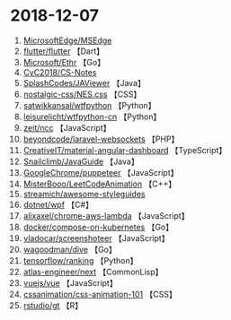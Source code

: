 # 2018-12-07

1. [MicrosoftEdge/MSEdge](https://github.com/MicrosoftEdge/MSEdge) 
2. [flutter/flutter](https://github.com/flutter/flutter) 【Dart】
3. [Microsoft/Ethr](https://github.com/Microsoft/Ethr) 【Go】
4. [CyC2018/CS-Notes](https://github.com/CyC2018/CS-Notes) 
5. [SplashCodes/JAViewer](https://github.com/SplashCodes/JAViewer) 【Java】
6. [nostalgic-css/NES.css](https://github.com/nostalgic-css/NES.css) 【CSS】
7. [satwikkansal/wtfpython](https://github.com/satwikkansal/wtfpython) 【Python】
8. [leisurelicht/wtfpython-cn](https://github.com/leisurelicht/wtfpython-cn) 【Python】
9. [zeit/ncc](https://github.com/zeit/ncc) 【JavaScript】
10. [beyondcode/laravel-websockets](https://github.com/beyondcode/laravel-websockets) 【PHP】
11. [CreativeIT/material-angular-dashboard](https://github.com/CreativeIT/material-angular-dashboard) 【TypeScript】
12. [Snailclimb/JavaGuide](https://github.com/Snailclimb/JavaGuide) 【Java】
13. [GoogleChrome/puppeteer](https://github.com/GoogleChrome/puppeteer) 【JavaScript】
14. [MisterBooo/LeetCodeAnimation](https://github.com/MisterBooo/LeetCodeAnimation) 【C++】
15. [streamich/awesome-styleguides](https://github.com/streamich/awesome-styleguides) 
16. [dotnet/wpf](https://github.com/dotnet/wpf) 【C#】
17. [alixaxel/chrome-aws-lambda](https://github.com/alixaxel/chrome-aws-lambda) 【JavaScript】
18. [docker/compose-on-kubernetes](https://github.com/docker/compose-on-kubernetes) 【Go】
19. [vladocar/screenshoteer](https://github.com/vladocar/screenshoteer) 【JavaScript】
20. [wagoodman/dive](https://github.com/wagoodman/dive) 【Go】
21. [tensorflow/ranking](https://github.com/tensorflow/ranking) 【Python】
22. [atlas-engineer/next](https://github.com/atlas-engineer/next) 【CommonLisp】
23. [vuejs/vue](https://github.com/vuejs/vue) 【JavaScript】
24. [cssanimation/css-animation-101](https://github.com/cssanimation/css-animation-101) 【CSS】
25. [rstudio/gt](https://github.com/rstudio/gt) 【R】
